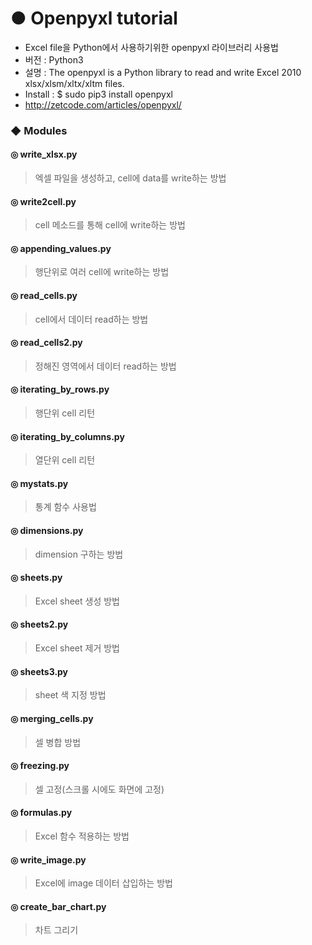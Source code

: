 
# ● Openpyxl tutorial

- Excel file을 Python에서 사용하기위한 openpyxl 라이브러리 사용법
- 버전 : Python3
- 설명 : The openpyxl is a Python library to read and write Excel 2010 xlsx/xlsm/xltx/xltm files.
- Install : $ sudo pip3 install openpyxl
- http://zetcode.com/articles/openpyxl/

### ◆ Modules

#### ◎ write_xlsx.py
> 엑셀 파일을 생성하고, cell에 data를 write하는 방법

#### ◎ write2cell.py
> cell 메소드를 통해 cell에  write하는 방법

#### ◎ appending_values.py
> 행단위로 여러 cell에 write하는 방법

#### ◎ read_cells.py
> cell에서 데이터 read하는 방법

#### ◎ read_cells2.py
> 정해진 영역에서 데이터 read하는 방법

#### ◎ iterating_by_rows.py
> 행단위 cell 리턴

#### ◎ iterating_by_columns.py
> 열단위 cell 리턴

#### ◎ mystats.py
> 통계 함수 사용법

#### ◎ dimensions.py
> dimension 구하는 방법

#### ◎ sheets.py
> Excel sheet 생성 방법

#### ◎ sheets2.py
> Excel sheet 제거 방법

#### ◎ sheets3.py
> sheet 색 지정 방법

#### ◎ merging_cells.py
> 셀 병합 방법

#### ◎ freezing.py
> 셀 고정(스크롤 시에도 화면에 고정)

#### ◎ formulas.py
> Excel 함수 적용하는 방법

#### ◎ write_image.py
> Excel에 image 데이터 삽입하는 방법

#### ◎ create_bar_chart.py
> 차트 그리기
